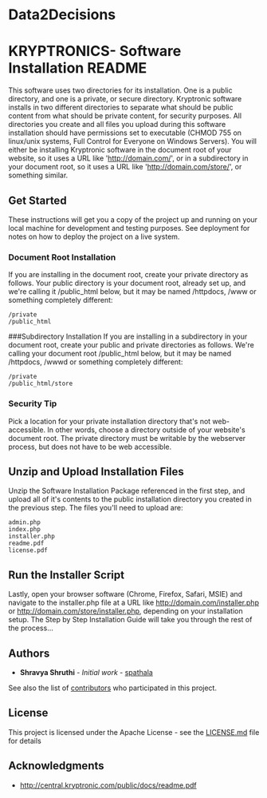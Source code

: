 # Data2Decisions
# KRYPTRONICS- Software Installation README 

This software uses two directories for its installation. One is a public directory, and one is a private, or secure directory.
Kryptronic software installs in two different directories to separate what should be public content from what should be
private content, for security purposes. All directories you create and all files you upload during this software installation
should have permissions set to executable (CHMOD 755 on linux/unix systems, Full Control for Everyone on Windows
Servers).
You will either be installing Kryptronic software in the document root of your website, so it uses a URL like
'http://domain.com/', or in a subdirectory in your document root, so it uses a URL like 'http://domain.com/store/', or
something similar. 


## Get Started 

These instructions will get you a copy of the project up and running on your local machine for development and testing purposes. See deployment for notes on how to deploy the project on a live system.

### Document Root Installation

If you are installing in the document root, create your private directory as follows. Your public directory is your document
root, already set up, and we're calling it /public_html below, but it may be named /httpdocs, /www or something completely
different:

```
/private
/public_html 
```
###Subdirectory Installation
If you are installing in a subdirectory in your document root, create your public and private directories as follows. We're
calling your document root /public_html below, but it may be named /httpdocs, /wwwd or something completely different: 

```
/private
/public_html/store 

```
### Security Tip

Pick a location for your private installation directory that's not web-accessible. In other words, choose a
directory outside of your website's document root. The private directory must be writable by the webserver process, but
does not have to be web accessible. 

## Unzip and Upload Installation Files

Unzip the Software Installation Package referenced in the first step, and upload all of it's contents to the public installation
directory you created in the previous step. The files you'll need to upload are: 

```
admin.php
index.php
installer.php
readme.pdf
license.pdf 
```

## Run the Installer Script 


Lastly, open your browser software (Chrome, Firefox, Safari, MSIE) and navigate to the installer.php file at a URL like
http://domain.com/installer.php or http://domain.com/store/installer.php, depending on your installation setup. The Step by
Step Installation Guide will take you through the rest of the process... 

## Authors

* **Shravya Shruthi** - *Initial work* - [spathala](https://github.com/spathala)

See also the list of [contributors](https://github.com/spathala/Data2Decisions/graphs/contributors) who participated in this project.

## License

This project is licensed under the Apache License - see the [LICENSE.md](LICENSE.md) file for details

## Acknowledgments

* http://central.kryptronic.com/public/docs/readme.pdf
